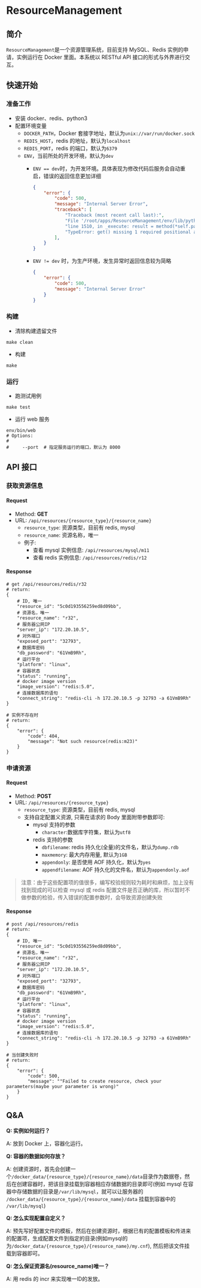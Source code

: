 # ResourceManagement

## 简介

`ResourceManagement`是一个资源管理系统，目前支持 MySQL、Redis 实例的申请，实例运行在 Docker 里面。本系统以 RESTful API 接口的形式与外界进行交互。

## 快速开始

### 准备工作
* 安装 docker、redis、python3
* 配置环境变量
  * `DOCKER_PATH`，Docker 套接字地址，默认为`unix://var/run/docker.sock`
  * `REDIS_HOST`，redis 的地址，默认为`localhost`
  * `REDIS_PORT`，redis 的端口，默认为`6379`
  * `ENV`，当前所处的开发环境，默认为`dev`
    * `ENV == dev`时，为开发环境。具体表现为修改代码后服务会自动重启，错误的返回信息更加详细
        ```json
        {
            "error": {
                "code": 500,
                "message": "Internal Server Error",
                "traceback": [
                    "Traceback (most recent call last):",
                    "File '/root/apps/ResourceManagement/env/lib/python3.5/site-packages/tornado/web.py'," ,
                    "line 1510, in _execute: result = method(*self.path_args, **self.path_kwargs)",
                    "TypeError: get() missing 1 required positional argument: 'resource_name'"
                ],
            }
        }
        ```

    * `ENV != dev` 时，为生产环境，发生异常时返回信息较为简略
        
        ```json
        {
            "error": {
                "code": 500,
                "message": "Internal Server Error"
            }
        }
        ```

### 构建

* 清除构建遗留文件
```shell
make clean
```

* 构建
```shell
make
```

### 运行

* 跑测试用例
```shell
make test
```

* 运行 web 服务
```shell
env/bin/web
# Options:
#
#     --port  # 指定服务运行的端口，默认为 8000
```

  
## API 接口

### 获取资源信息
#### Request
* Method: **GET**
* URL:  `/api/resources/{resource_type}/{resource_name}`
    * `resource_type`: 资源类型，目前有 redis, mysql
    * `resource_name`: 资源名称，唯一
    * 例子:
      * 查看 mysql 实例信息:  ```/api/resources/mysql/m11```
      * 查看 redis 实例信息: ```/api/resources/redis/r12```

#### Response
```
# get /api/resources/redis/r32
# return:
{
    # ID, 唯一
    "resource_id": "5c0d193556259ed8d09bb",
    # 资源名，唯一
    "resource_name": "r32",
    # 服务器公网IP
    "server_ip": "172.20.10.5",
    # 对外端口
    "exposed_port": "32793",
    # 数据库密码
    "db_password": "61VmB9Rh",
    # 运行平台
    "platform": "linux",
    # 容器状态
    "status": "running",
    # docker image version
    "image_version": "redis:5.0",
    # 连接数据库的语句
    "connect_string": "redis-cli -h 172.20.10.5 -p 32793 -a 61VmB9Rh"
}

# 实例不存在时
# return:
{
    "error": {
        "code": 404,
        "message": "Not such resource(redis:m23)"
    }
}
```

### 申请资源
#### Request
* Method: **POST**
* URL:  `/api/resources/{resource_type}`
    * `resource_type`: 资源类型，目前有 redis, mysql
    * 支持自定配置义资源, 只需在请求的 Body 里面附带参数即可:
      * mysql 支持的参数
        * `character`:数据库字符集，默认为`utf8`
      * redis 支持的参数
        * `dbfilename`: redis 持久化(全量)的文件名，默认为`dump.rdb`
        * `maxmemory`: 最大内存用量, 默认为`1GB`
        * `appendonly`: 是否使用 AOF 持久化，默认为`yes`
        * `appendfilename`: AOF 持久化的文件名，默认为`appendonly.aof`
  
> 注意：由于这些配置项的值很多，编写校验规则较为耗时和麻烦，加上没有找到现成的可以检查 mysql 或 redis 配置文件是否正确的库，所以暂时不做参数的检验，传入错误的配置参数时，会导致资源创建失败

#### Response
```
# post /api/resources/redis
# return:
{
    # ID, 唯一
    "resource_id": "5c0d193556259ed8d09bb",
    # 资源名，唯一
    "resource_name": "r32",
    # 服务器公网IP
    "server_ip": "172.20.10.5",
    # 对外端口
    "exposed_port": "32793",
    # 数据库密码
    "db_password": "61VmB9Rh",
    # 运行平台
    "platform": "linux",
    # 容器状态
    "status": "running",
    # docker image version
    "image_version": "redis:5.0",
    # 连接数据库的语句
    "connect_string": "redis-cli -h 172.20.10.5 -p 32793 -a 61VmB9Rh"
}

# 当创建失败时
# return:
{
    "error": {
        "code": 500,
        "message": ""Failed to create resource, check your parameters(maybe your parameter is wrong)"
    }
}
```

  
## Q&A

**Q: 实例如何运行？**

A: 放到 Docker 上，容器化运行。

**Q: 容器的数据如何存放？**

A: 创建资源时，首先会创建一个`/docker_data/{resource_type}/{resource_name}/data`目录作为数据卷，然后在创建容器时，把该目录挂载到容器相应存储数据的目录即可(例如 mysql 在容器中存储数据的目录是`/var/lib/mysql`，就可以让服务器的 `/docker_data/{resource_type}/{resource_name}/data` 挂载到容器中的 `/var/lib/mysql`)

**Q: 怎么实现配置自定义？**

A: 预先写好配置文件的模板，然后在创建资源时，根据已有的配置模板和传进来的配置项，生成配置文件到指定的目录(例如mysql的为`/docker_data/{resource_type}/{resource_name}/my.cnf`), 然后把该文件挂载到容器即可。

**Q: 怎么保证资源名(resource_name)唯一？**

A: 用 redis 的 incr 来实现唯一ID的发放。
